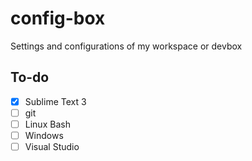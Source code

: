 # config-box
Settings and configurations of my workspace or devbox

## To-do
* [x] Sublime Text 3
* [ ] git
* [ ] Linux Bash
* [ ] Windows
* [ ] Visual Studio
